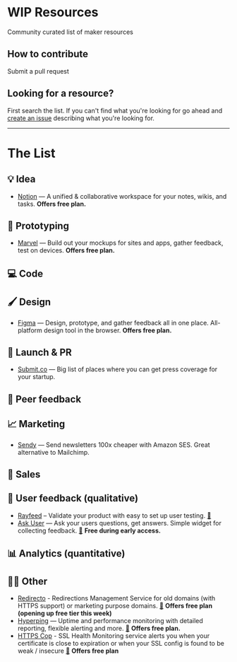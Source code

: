 # WIP Resources
Community curated list of maker resources

## How to contribute
Submit a pull request

## Looking for a resource?
First search the list. If you can't find what you're looking for go ahead and [create an issue](https://github.com/marckohlbrugge/wip-resources/issues/new) describing what you're looking for.

---

# The List

## 💡 Idea
- [Notion](https://notion.so) — A unified & collaborative workspace for your notes, wikis, and tasks. **Offers free plan.**
## 🔨 Prototyping
- [Marvel](https://marvelapp.com) — Build out your mockups for sites and apps, gather feedback, test on devices. **Offers free plan.**

## 💻 Code
## 🖌 Design
- [Figma](https://figma.com) — Design, prototype, and gather feedback all in one place. All-platform design tool in the browser. **Offers free plan.**
## 🚀 Launch & PR
- [Submit.co](http://submit.co/) — Big list of places where you can get press coverage for your startup.
## 💬 Peer feedback
## 📈 Marketing
- [Sendy](https://sendy.co) — Send newsletters 100x cheaper with Amazon SES. Great alternative to Mailchimp.
## 📣 Sales
## 🔬 User feedback (qualitative)
- [Rayfeed](https://rayfeed.com) – Validate your product with easy to set up user testing. [🚧](https://wip.chat/products/21)
- [Ask User](https://askuser.xyz) — Ask your users questions, get answers. Simple widget for collecting feedback. [🚧](https://wip.chat/products/317) **Free during early access.**
## 📊 Analytics (quantitative)
## 🤷‍♀️ Other
- [Redirecto](https://redirecto.ashfame.com) - Redirections Management Service for old domains (with HTTPS support) or marketing purpose domains. [🚧](https://wip.chat/products/315) **Offers free plan (opening up free tier this week)**
- [Hyperping](https://hyperping.io/) — Uptime and performance monitoring with detailed reporting, flexible alerting and more. [🚧](https://wip.chat/products/227) **Offers free plan.**
- [HTTPS Cop](https://httpscop.com) - SSL Health Monitoring service alerts you when your certificate is close to expiration or when your SSL config is found to be weak / insecure [🚧](https://wip.chat/products/329) **Offers free plan**
